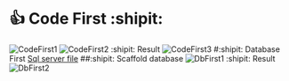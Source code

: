 # :+1: Code First :shipit:
![CodeFirst1](https://github.com/Apolos666/CodeFirstAndDbFirst/assets/65549968/0de665d7-d580-49c0-8b02-8ae372bcb2a3)
![CodeFirst2](https://github.com/Apolos666/CodeFirstAndDbFirst/assets/65549968/0f747b10-7552-48cc-b37c-42ab6871fb89)
:shipit: Result
![CodeFirst3](https://github.com/Apolos666/CodeFirstAndDbFirst/assets/65549968/d63cc94e-4fa1-4539-a23c-a95ea4a01702)
#:shipit: Database First
[Sql server file](SQLQueryDatabaseFirst.sql)
##:shipit: Scaffold database
![DbFirst1](https://github.com/Apolos666/CodeFirstAndDbFirst/assets/65549968/5c0ff31a-438f-46ba-bf22-2ba75e399f6e)
:shipit: Result
![DbFirst2](https://github.com/Apolos666/CodeFirstAndDbFirst/assets/65549968/e2525142-92e2-42f3-b2f9-4de71c3a2c7c)

